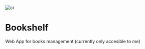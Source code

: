 ![ci](https://github.com/hiterm/bookshelf/actions/workflows/ci.yml/badge.svg)

# Bookshelf

Web App for books management (currently only accesible to me)
